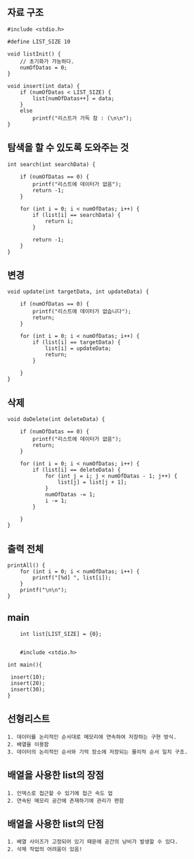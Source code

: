 ## 자료 구조

    #include <stdio.h>

    #define LIST_SIZE 10

    void listInit() {
	    // 초기화가 가능하다.
	    numOfDatas = 0;
    }

    void insert(int data) {
	    if (numOfDatas < LIST_SIZE) {
		    list[numOfDatas++] = data;
	    }
	    else
		    printf("리스트가 가득 참 : (\n\n");
    }
## 탐색을 할 수 있도록 도와주는 것
    int search(int searchData) {

	    if (numOfDatas == 0) {
		    printf("리스트에 데이터가 없음");
		    return -1;
    	}

	    for (int i = 0; i < numOfDatas; i++) {
		    if (list[i] == searchData) {
		    	return i;
		    }

		    return -1;
	    }
    }
## 변경
    void update(int targetData, int updateData) {

	    if (numOfDatas == 0) {
	    	printf("리스트에 데이터가 없습니다");
	    	return;
	    }

	    for (int i = 0; i < numOfDatas; i++) {
		    if (list[i] == targetData) {
		    	list[i] = updateData;
		    	return;
		    }

	    }
    }

## 삭제

    void doDelete(int deleteData) {

	    if (numOfDatas == 0) {
	    	printf("리스트에 데이터가 없음");
	    	return;
	    }

        for (int i = 0; i < numOfDatas; i++) {
            if (list[i] == deleteData) {
                for (int j = i; j < numOfDatas - 1; j++) {
                    list[j] = list[j + 1]; 
                }
                numOfDatas -= 1;
                i -= 1;
            }

        }
    }

## 출력 전체
    printAll() {
        for (int i = 0; i < numOfDatas; i++) {
            printf("[%d] ", list[i]);
        }
        printf("\n\n");
    }
## main
        int list[LIST_SIZE] = {0};


        #include <stdio.h>

    int main(){

     insert(10);
     insert(20);
     insert(30);
    }



## 선형리스트

    
    1. 데이터를 논리적인 순서대로 메모리에 연속하여 저장하는 구현 방식.
    2. 배열을 이용함
    3. 데이터의 논리적인 순서와 기억 장소에 저장되는 물리적 순서 일치 구조.


## 배열을 사용한 list의 장점

    1. 인덱스로 접근할 수 있기에 접근 속도 업
    2. 연속된 메모리 공간에 존재하기에 관리가 편함
    
## 배열을 사용한 list의 단점

    1. 배열 사이즈가 고정되어 있기 때문에 공간의 낭비가 발생할 수 있다.
    2. 삭제 작업의 어려움이 있음!



    






